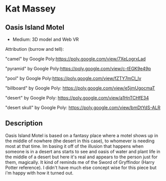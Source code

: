 # Kat Massey
## Oasis Island Motel

* Medium: 3D model and Web VR

Attribution (burrow and tell):

"camel" by Google Poly:https://poly.google.com/view/7XeLogrxLad

"pyramid" by Google Poly:https://poly.google.com/view/c-tEGK9e49p

"pool" by Google Poly:https://poly.google.com/view/fZTY7mCI_lv

"billboard" by Google Poly: https://poly.google.com/view/e5jmUgocmaT

"desert" by Google Poly: https://poly.google.com/view/a1HnTCHfE34

"desert skull" by Google Poly: https://poly.google.com/view/bmDtYdS-ALR

## Description
  Oasis Island Motel is based on a fantasy place where a motel shows up in the middle of nowhere (the desert in this case), to whomever is needing most at that time. 
  Im basing it off of the illusion that happens when someone is in a desert ans starts to see and oasis of water and plant life in the middle of a desert but here it's real and appears to the person just for them, magically. It kind of reminds me of the Sword of Gryffindor (Harry Potter reference).
  I didn't have much else concept wise for this piece but i'm happy with how it turned out.
  
  
